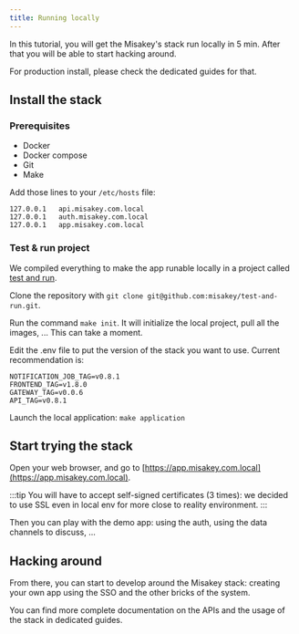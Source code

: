 ```yaml
---
title: Running locally
---
```


In this tutorial, you will get the Misakey's stack run locally in 5 min. After that you will be able to start hacking around. 

For production install, please check the dedicated guides for that.

## Install the stack

### Prerequisites

- Docker
- Docker compose
- Git
- Make

Add those lines to your `/etc/hosts` file:

```
127.0.0.1   api.misakey.com.local
127.0.0.1   auth.misakey.com.local
127.0.0.1   app.misakey.com.local
```

### Test & run project

We compiled everything to make the app runable locally in a project called [test and run](https://github.com/misakey/test-and-run).

Clone the repository with `git clone git@github.com:misakey/test-and-run.git`.

Run the command `make init`. It will initialize the local project, pull all the images, ... This can take a moment.

Edit the .env file to put the version of the stack you want to use. Current recommendation is:

```
NOTIFICATION_JOB_TAG=v0.8.1
FRONTEND_TAG=v1.8.0
GATEWAY_TAG=v0.0.6
API_TAG=v0.8.1
```

Launch the local application: `make application`

## Start trying the stack

Open your web browser, and go to [https://app.misakey.com.local](https://app.misakey.com.local).

:::tip
You will have to accept self-signed certificates (3 times): we decided to use SSL even in local env for more close to reality environment.
:::

Then you can play with the demo app: using the auth, using the data channels to discuss, ...

## Hacking around

From there, you can start to develop around the Misakey stack: creating your own app using the SSO and the other bricks of the system. 

You can find more complete documentation on the APIs and the usage of the stack in dedicated guides.